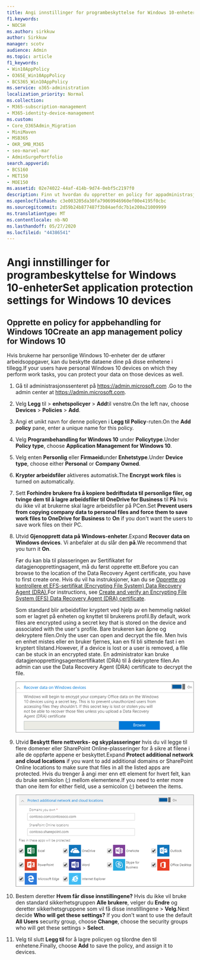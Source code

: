 ```yaml
---
title: Angi innstillinger for programbeskyttelse for Windows 10-enheter
f1.keywords:
- NOCSH
ms.author: sirkkuw
author: Sirkkuw
manager: scotv
audience: Admin
ms.topic: article
f1_keywords:
- Win10AppPolicy
- O365E_Win10AppPolicy
- BCS365_Win10AppPolicy
ms.service: o365-administration
localization_priority: Normal
ms.collection:
- M365-subscription-management
- M365-identity-device-management
ms.custom:
- Core_O365Admin_Migration
- MiniMaven
- MSB365
- OKR_SMB_M365
- seo-marvel-mar
- AdminSurgePortfolio
search.appverid:
- BCS160
- MET150
- MOE150
ms.assetid: 02e74022-44af-414b-9d74-0ebf5c2197f0
description: Finn ut hvordan du oppretter en policy for appadministrasjon og beskytter arbeidsfiler på brukernes personlige Windows 10-enheter.
ms.openlocfilehash: c3e003205da30fa79069946960ef00e4195f0cbc
ms.sourcegitcommit: 2d59b24b877487f3b84aefdc7b1e200a21009999
ms.translationtype: MT
ms.contentlocale: nb-NO
ms.lasthandoff: 05/27/2020
ms.locfileid: "44386541"
---
```

# <a name="set-application-protection-settings-for-windows-10-devices"></a><span data-ttu-id="676fe-103">Angi innstillinger for programbeskyttelse for Windows 10-enheter</span><span class="sxs-lookup"><span data-stu-id="676fe-103">Set application protection settings for Windows 10 devices</span></span>

## <a name="create-an-app-management-policy-for-windows-10"></a><span data-ttu-id="676fe-104">Opprette en policy for appbehandling for Windows 10</span><span class="sxs-lookup"><span data-stu-id="676fe-104">Create an app management policy for Windows 10</span></span>

<span data-ttu-id="676fe-105">Hvis brukerne har personlige Windows 10-enheter der de utfører arbeidsoppgaver, kan du beskytte dataene dine på disse enhetene i tillegg.</span><span class="sxs-lookup"><span data-stu-id="676fe-105">If your users have personal Windows 10 devices on which they perform work tasks, you can protect your data on those devices as well.</span></span>
  
1. <span data-ttu-id="676fe-106">Gå til administrasjonssenteret på <a href="https://go.microsoft.com/fwlink/p/?linkid=837890" target="_blank">https://admin.microsoft.com</a> .</span><span class="sxs-lookup"><span data-stu-id="676fe-106">Go to the admin center at <a href="https://go.microsoft.com/fwlink/p/?linkid=837890" target="_blank">https://admin.microsoft.com</a>.</span></span> 
    
2. <span data-ttu-id="676fe-107">Velg **Legg** til \> **enhetspolicyer** \> **Add**til venstre.</span><span class="sxs-lookup"><span data-stu-id="676fe-107">On the left nav, choose **Devices** \> **Policies** \> **Add**.</span></span>

3. <span data-ttu-id="676fe-108">Angi et unikt navn for denne policyen i **Legg til Policy**-ruten.</span><span class="sxs-lookup"><span data-stu-id="676fe-108">On the **Add policy** pane, enter a unique name for this policy.</span></span> 
    
4. <span data-ttu-id="676fe-109">Velg **Programbehandling for Windows 10** under **Policytype**.</span><span class="sxs-lookup"><span data-stu-id="676fe-109">Under **Policy type**, choose **Application Management for Windows 10**.</span></span>
    
5. <span data-ttu-id="676fe-110">Velg enten **Personlig** eller **Firmaeid**under **Enhetstype**.</span><span class="sxs-lookup"><span data-stu-id="676fe-110">Under **Device type**, choose either **Personal** or **Company Owned**.</span></span>
    
6. <span data-ttu-id="676fe-111">**Krypter arbeidsfiler** aktiveres automatisk.</span><span class="sxs-lookup"><span data-stu-id="676fe-111">The **Encrypt work files** is turned on automatically.</span></span> 
    
7. <span data-ttu-id="676fe-112">Sett **Forhindre brukere fra å kopiere bedriftsdata til personlige filer, og tvinge dem til å lagre arbeidsfiler til OneDrive for Business** til **På** hvis du ikke vil at brukerne skal lagre arbeidsfiler på PCen.</span><span class="sxs-lookup"><span data-stu-id="676fe-112">Set **Prevent users from copying company data to personal files and force them to save work files to OneDrive for Business** to **On** if you don't want the users to save work files on their PC.</span></span> 
    
9. <span data-ttu-id="676fe-113">Utvid **Gjenopprett data på Windows-enheter**.</span><span class="sxs-lookup"><span data-stu-id="676fe-113">Expand **Recover data on Windows devices**.</span></span> <span data-ttu-id="676fe-114">Vi anbefaler at du slår den **på**.</span><span class="sxs-lookup"><span data-stu-id="676fe-114">We recommend that you turn it **On**.</span></span>
    
    <span data-ttu-id="676fe-115">Før du kan bla til plasseringen av Sertifikatet for datagjenopprettingsagent, må du først opprette ett.</span><span class="sxs-lookup"><span data-stu-id="676fe-115">Before you can browse to the location of the Data Recovery Agent certificate, you have to first create one.</span></span> <span data-ttu-id="676fe-116">Hvis du vil ha instruksjoner, kan du se [Opprette og kontrollere et EFS-sertifikat (Encrypting File System) Data Recovery Agent (DRA).](https://go.microsoft.com/fwlink/p/?linkid=853700)</span><span class="sxs-lookup"><span data-stu-id="676fe-116">For instructions, see [Create and verify an Encrypting File System (EFS) Data Recovery Agent (DRA) certificate](https://go.microsoft.com/fwlink/p/?linkid=853700).</span></span>
    
    <span data-ttu-id="676fe-117">Som standard blir arbeidsfiler kryptert ved hjelp av en hemmelig nøkkel som er lagret på enheten og knyttet til brukerens profil.</span><span class="sxs-lookup"><span data-stu-id="676fe-117">By default, work files are encrypted using a secret key that is stored on the device and associated with the user's profile.</span></span> <span data-ttu-id="676fe-118">Bare brukeren kan åpne og dekryptere filen.</span><span class="sxs-lookup"><span data-stu-id="676fe-118">Only the user can open and decrypt the file.</span></span> <span data-ttu-id="676fe-119">Men hvis en enhet mistes eller en bruker fjernes, kan en fil bli sittende fast i en kryptert tilstand.</span><span class="sxs-lookup"><span data-stu-id="676fe-119">However, if a device is lost or a user is removed, a file can be stuck in an encrypted state.</span></span> <span data-ttu-id="676fe-120">En administrator kan bruke datagjenopprettingsagentsertifikatet (DRA) til å dekryptere filen.</span><span class="sxs-lookup"><span data-stu-id="676fe-120">An admin can use the Data Recovery Agent (DRA) certificate to decrypt the file.</span></span>
    
    ![Browse to Data Recovery Agent certificate.](../media/7d7d664f-b72f-4293-a3e7-d0fa7371366c.png)
  
10. <span data-ttu-id="676fe-122">Utvid **Beskytt flere nettverks- og skyplasseringer** hvis du vil legge til flere domener eller SharePoint Online-plasseringer for å sikre at filene i alle de oppførte appene er beskyttet.</span><span class="sxs-lookup"><span data-stu-id="676fe-122">Expand **Protect additional network and cloud locations** if you want to add additional domains or SharePoint Online locations to make sure that files in all the listed apps are protected.</span></span> <span data-ttu-id="676fe-123">Hvis du trenger å angi mer enn ett element for hvert felt, kan du bruke semikolon (;) mellom elementene.</span><span class="sxs-lookup"><span data-stu-id="676fe-123">If you need to enter more than one item for either field, use a semicolon (;) between the items.</span></span>
    
    ![Expand Protect additional network and cloud locations, and enter domains or SharePoint Online sites you own.](../media/7afaa0c7-ba53-456d-8c61-312c45e09625.png)
  
11. <span data-ttu-id="676fe-p105">Bestem deretter **Hvem får disse innstillingene?** Hvis du ikke vil bruke den standard sikkerhetsgruppen **Alle brukere**, velger du **Endre** og deretter sikkerhetsgruppene som vil få disse innstillingene \> **Velg**.</span><span class="sxs-lookup"><span data-stu-id="676fe-p105">Next decide **Who will get these settings?** If you don't want to use the default **All Users** security group, choose **Change**, choose the security groups who will get these settings \> **Select**.</span></span>
    
12. <span data-ttu-id="676fe-127">Velg til slutt **Legg til** for å lagre policyen og tilordne den til enhetene.</span><span class="sxs-lookup"><span data-stu-id="676fe-127">Finally, choose **Add** to save the policy, and assign it to devices.</span></span> 
